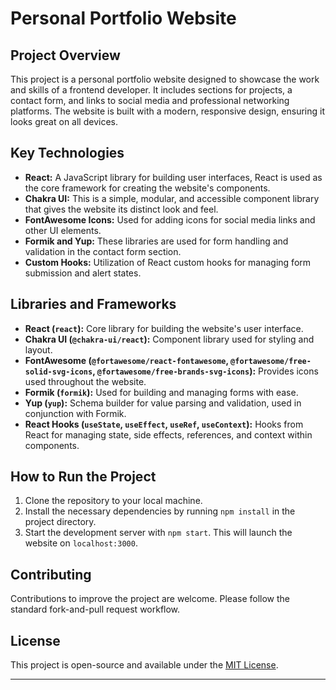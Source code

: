# Personal Portfolio Website

## Project Overview

This project is a personal portfolio website designed to showcase the work and skills of a frontend developer. It includes sections for projects, a contact form, and links to social media and professional networking platforms. The website is built with a modern, responsive design, ensuring it looks great on all devices.

## Key Technologies

- **React:** A JavaScript library for building user interfaces, React is used as the core framework for creating the website's components.
- **Chakra UI:** This is a simple, modular, and accessible component library that gives the website its distinct look and feel.
- **FontAwesome Icons:** Used for adding icons for social media links and other UI elements.
- **Formik and Yup:** These libraries are used for form handling and validation in the contact form section.
- **Custom Hooks:** Utilization of React custom hooks for managing form submission and alert states.

## Libraries and Frameworks

- **React (`react`):** Core library for building the website's user interface.
- **Chakra UI (`@chakra-ui/react`):** Component library used for styling and layout.
- **FontAwesome (`@fortawesome/react-fontawesome`, `@fortawesome/free-solid-svg-icons`, `@fortawesome/free-brands-svg-icons`):** Provides icons used throughout the website.
- **Formik (`formik`):** Used for building and managing forms with ease.
- **Yup (`yup`):** Schema builder for value parsing and validation, used in conjunction with Formik.
- **React Hooks (`useState`, `useEffect`, `useRef`, `useContext`):** Hooks from React for managing state, side effects, references, and context within components.

## How to Run the Project

1. Clone the repository to your local machine.
2. Install the necessary dependencies by running `npm install` in the project directory.
3. Start the development server with `npm start`. This will launch the website on `localhost:3000`.

## Contributing

Contributions to improve the project are welcome. Please follow the standard fork-and-pull request workflow.

## License

This project is open-source and available under the [MIT License](LICENSE).

---
